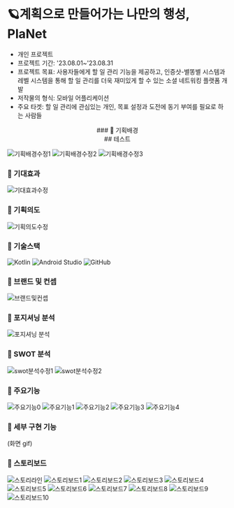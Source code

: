 # 🪐계획으로 만들어가는 나만의 행성, PlaNet

* 개인 프로젝트
* 프로젝트 기간: '23.08.01~'23.08.31
* 프로젝트 목표: 사용자들에게 할 일 관리 기능을 제공하고, 인증샷-별똥별 시스템과 레벨 시스템을 통해 할 일 관리를 더욱 재미있게 할 수 있는 소셜 네트워킹 플랫폼 개발
* 저작물의 형식: 모바일 어플리케이션
* 주요 타겟: 할 일 관리에 관심있는 개인, 목표 설정과 도전에 동기 부여를 필요로 하는 사람들


<div style="text-align: center;">
  ### 🌟 기획배경
</div>

<div style="text-align: center;">
## 테스트
</div>

![기획배경수정1](https://github.com/tongueEye/PlaNet/assets/109783402/9856a07f-7ee3-4278-93a8-3482c02db6ea)
![기획배경수정2](https://github.com/tongueEye/PlaNet/assets/109783402/dbe183d7-824d-46d9-a35c-c587f387d8a9)
![기획배경수정3](https://github.com/tongueEye/PlaNet/assets/109783402/de1be121-6373-4ae4-ba14-d53c35dbc85c)


### 🌟 기대효과

![기대효과수정](https://github.com/tongueEye/PlaNet/assets/109783402/f9d29cfd-3bb7-4526-ad6a-849860ea7934)


### 🌟 기획의도

![기획의도수정](https://github.com/tongueEye/PlaNet/assets/109783402/07216efe-f3e9-45a3-a176-0dfd800803c6)


### 🌟 기술스택
![Kotlin](https://img.shields.io/badge/Kotlin-007396?style=for-the-badge&logo=kotlin&logoColor=white)
![Android Studio](https://img.shields.io/badge/Android_Studio-3DDC84?style=for-the-badge&logo=android-studio&logoColor=white)
![GitHub](https://img.shields.io/badge/GitHub-181717?style=for-the-badge&logo=github&logoColor=white)


### 🌟 브랜드 및 컨셉

![브랜드및컨셉](https://github.com/tongueEye/PlaNet/assets/109783402/789c2d02-b2a2-4afe-8940-25732ab41b07)

### 🌟 포지셔닝 분석

![포지셔닝 분석](https://github.com/tongueEye/PlaNet/assets/109783402/82748b63-e719-4c5f-8135-5483355997f8)

### 🌟 SWOT 분석

![swot분석수정1](https://github.com/tongueEye/PlaNet/assets/109783402/1aca52b5-2754-4859-952e-740cd2cc9d95)
![swot분석수정2](https://github.com/tongueEye/PlaNet/assets/109783402/1a01caff-db11-43b2-8e5d-8ada3996923d)


### 🌟 주요기능

![주요기능0](https://github.com/tongueEye/PlaNet/assets/109783402/1b6f0d88-145e-463b-9515-fbbff4aaedc4)
![주요기능1](https://github.com/tongueEye/PlaNet/assets/109783402/8e0c2421-79db-4d03-9985-e75bf7dd9e62)
![주요기능2](https://github.com/tongueEye/PlaNet/assets/109783402/64961200-0b21-467c-9625-d1a15dd72381)
![주요기능3](https://github.com/tongueEye/PlaNet/assets/109783402/8920d4b2-df03-4f98-96cd-255ee6c774dd)
![주요기능4](https://github.com/tongueEye/PlaNet/assets/109783402/f048a15b-ec58-4d6f-97a0-91648bff6e4e)


### 🌟 세부 구현 기능
(화면 gif)

### 🌟 스토리보드

![스토리라인](https://github.com/tongueEye/PlaNet/assets/109783402/26ef0c18-1a12-4743-8aa2-58907d8467ab)
![스토리보드1](https://github.com/tongueEye/PlaNet/assets/109783402/7d7e8413-0baf-4ab7-9ce3-59025e90fc80)
![스토리보드2](https://github.com/tongueEye/PlaNet/assets/109783402/e5447b08-00d0-4d38-8af1-4106f9269749)
![스토리보드3](https://github.com/tongueEye/PlaNet/assets/109783402/d88a7568-6aee-421a-ac15-6a146f0e6048)
![스토리보드4](https://github.com/tongueEye/PlaNet/assets/109783402/1a8a076e-8e9a-4873-8ee7-4521b4982b5c)
![스토리보드5](https://github.com/tongueEye/PlaNet/assets/109783402/519caff8-f84b-41f6-be45-3ffcd42709c5)
![스토리보드6](https://github.com/tongueEye/PlaNet/assets/109783402/3d0e0896-0113-46c1-b6df-ef79e9eb2276)
![스토리보드7](https://github.com/tongueEye/PlaNet/assets/109783402/a95aba8a-8148-481f-8c36-8ea283c28aa9)
![스토리보드8](https://github.com/tongueEye/PlaNet/assets/109783402/0d4212d8-1505-4e02-a232-d7aeab33cdcb)
![스토리보드9](https://github.com/tongueEye/PlaNet/assets/109783402/c2372ea6-9010-44ea-81ed-f2c0445b07a0)
![스토리보드10](https://github.com/tongueEye/PlaNet/assets/109783402/ded2452a-6236-4c65-a404-d4e5d78a7245)
